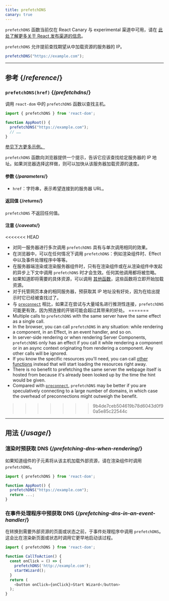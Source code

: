 ```yaml
---
title: prefetchDNS
canary: true
---
```


<Canary>

`prefetchDNS` 函数当前仅在 React Canary 与 experimental 渠道中可用，请在 [此处了解更多关于 React 发布渠道的信息](/community/versioning-policy#all-release-channels)。

</Canary>

<Intro>

`prefetchDNS` 允许提前查找期望从中加载资源的服务器的 IP。

```js
prefetchDNS("https://example.com");
```

</Intro>

<InlineToc />

---

## 参考 {/*reference*/}

### `prefetchDNS(href)` {/*prefetchdns*/}

调用 `react-dom` 中的 `prefetchDNS` 函数以查找主机。

```js
import { prefetchDNS } from 'react-dom';

function AppRoot() {
  prefetchDNS("https://example.com");
  // ……
}

```

[参见下方更多示例。](#usage)

`prefetchDNS` 函数向浏览器提供一个提示，告诉它应该查找给定服务器的 IP 地址。如果浏览器选择这样做，则可以加快从该服务器加载资源的速度。

#### 参数 {/*parameters*/}

* `href`：字符串，表示希望连接到的服务器 URL。

#### 返回值 {/*returns*/}

`prefetchDNS` 不返回任何值。

#### 注意 {/*caveats*/}

<<<<<<< HEAD
* 对同一服务器进行多次调用 `prefetchDNS` 具有与单次调用相同的效果。
* 在浏览器中，可以在任何情况下调用 `prefetchDNS`：例如渲染组件时、Effect 中以及事件处理程序中等等。
* 在服务器端渲染或渲染服务器组件时，只有在渲染组件或在从渲染组件中发起的异步上下文中调用 `prefetchDNS` 时才会生效。任何其他调用都将被忽略。
* 如果知道即将需要的具体资源，可以调用 [其他函数](/reference/react-dom/#resource-preloading-apis)，这些函数将立即开始加载资源。
* 对于托管网页本身的相同服务器，预获取其 IP 地址没有好处，因为在给出提示时它已经被查找过了。
* 与 [`preconnect`](/reference/react-dom/preconnect) 相比，如果正在尝试与大量域名进行推测性连接，`prefetchDNS` 可能更有效，因为预连接的开销可能会超过其带来的好处。
=======
* Multiple calls to `prefetchDNS` with the same server have the same effect as a single call.
* In the browser, you can call `prefetchDNS` in any situation: while rendering a component, in an Effect, in an event handler, and so on.
* In server-side rendering or when rendering Server Components, `prefetchDNS` only has an effect if you call it while rendering a component or in an async context originating from rendering a component. Any other calls will be ignored.
* If you know the specific resources you'll need, you can call [other functions](/reference/react-dom/#resource-preloading-apis) instead that will start loading the resources right away.
* There is no benefit to prefetching the same server the webpage itself is hosted from because it's already been looked up by the time the hint would be given.
* Compared with [`preconnect`](/reference/react-dom/preconnect), `prefetchDNS` may be better if you are speculatively connecting to a large number of domains, in which case the overhead of preconnections might outweigh the benefit.
>>>>>>> 9b4de7ceb504619b78d6043d0f90a5e85c22544c

---

## 用法 {/*usage*/}

### 渲染时预获取 DNS {/*prefetching-dns-when-rendering*/}

如果知道组件的子元素将从该主机加载外部资源，请在渲染组件时调用 `prefetchDNS`。

```js
import { prefetchDNS } from 'react-dom';

function AppRoot() {
  prefetchDNS("https://example.com");
  return ...;
}
```

### 在事件处理程序中预获取 DNS {/*prefetching-dns-in-an-event-handler*/}

在转换到需要外部资源的页面或状态之前，于事件处理程序中调用 `prefetchDNS`。这会比在渲染新页面或状态时调用它更早地启动该过程。

```js
import { prefetchDNS } from 'react-dom';

function CallToAction() {
  const onClick = () => {
    prefetchDNS('http://example.com');
    startWizard();
  }
  return (
    <button onClick={onClick}>Start Wizard</button>
  );
}
```

